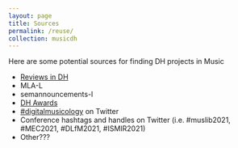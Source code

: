 ```yaml
---
layout: page
title: Sources
permalink: /reuse/
collection: musicdh
---
```


Here are some potential sources for finding DH projects in Music

- [Reviews in DH](https://reviewsindh.pubpub.org/)
- MLA-L
- semannouncements-l
- [DH Awards](https://www.google.com/search?q=music+site%3Adhawards.org&oq=music+site%3Adhawards.org&aqs=chrome..69i57j69i64l3.4736j0j4&sourceid=chrome&ie=UTF-8)
- [#digitalmusicology](https://twitter.com/search?q=%23digitalmusicology&src=typed_query&f=live) on Twitter
- Conference hashtags and handles on Twitter (i.e. #muslib2021, #MEC2021, #DLfM2021, #ISMIR2021)
- Other???